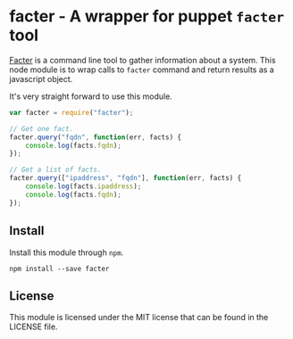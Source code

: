 # facter - A wrapper for puppet `facter` tool #

[Facter](https://puppetlabs.com/facter) is a command line tool to gather information about a system. This node module is to wrap calls to `facter` command and return results as a javascript object.

It's very straight forward to use this module.

```javascript
var facter = require("facter");

// Get one fact.
facter.query("fqdn", function(err, facts) {
    console.log(facts.fqdn);
});

// Get a list of facts.
facter.query(["ipaddress", "fqdn"], function(err, facts) {
    console.log(facts.ipaddress);
    console.log(facts.fqdn);
});
```

## Install ##

Install this module through `npm`.

    npm install --save facter

## License ##

This module is licensed under the MIT license that can be found in the LICENSE file.
